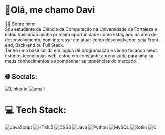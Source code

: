 # 👋Olá, me chamo Davi
🧑‍💻 Sobre mim:<br>Sou estudante de Ciência da Computação na Universidade de Fortaleza e estou buscando minha primeira oportunidade como estagiário na área de desenvolvimento, com interesse em atuar como desenvolvedor, seja Front-end, Back-end ou Full Stack. <br>Tenho uma base sólida em lógica de programação e venho focando meus estudos tecnologias web, estou em constante aprendizado para ampliar meus conhecimentos e acompanhar as tendências do mercado.


## 🌐 Socials:
[![LinkedIn](https://img.shields.io/badge/LinkedIn-%230077B5.svg?logo=linkedin&logoColor=white)](https://linkedin.com/in/https://www.linkedin.com/in/davi-salgueiro-8b05ba276/) [![email](https://img.shields.io/badge/Email-D14836?logo=gmail&logoColor=white)](mailto:salgueirodavi01@gmail.com) 

# 💻 Tech Stack:
![JavaScript](https://img.shields.io/badge/javascript-%23323330.svg?style=for-the-badge&logo=javascript&logoColor=%23F7DF1E)
![HTML5](https://img.shields.io/badge/html5-%23E34F26.svg?style=for-the-badge&logo=html5&logoColor=white)
![CSS3](https://img.shields.io/badge/css3-%231572B6.svg?style=for-the-badge&logo=css3&logoColor=white)
![Java](https://img.shields.io/badge/java-%23ED8B00.svg?style=for-the-badge&logo=openjdk&logoColor=white)
![Python](https://img.shields.io/badge/python-3670A0?style=for-the-badge&logo=python&logoColor=ffdd54)
![MySQL](https://img.shields.io/badge/mysql-4479A1.svg?style=for-the-badge&logo=mysql&logoColor=white)
![Kotlin](https://img.shields.io/badge/kotlin-%237F52FF.svg?style=for-the-badge&logo=kotlin&logoColor=white)
![C](https://img.shields.io/badge/c-%2300599C.svg?style=for-the-badge&logo=c&logoColor=white)



<!-- Proudly created with GPRM ( https://gprm.itsvg.in ) -->
